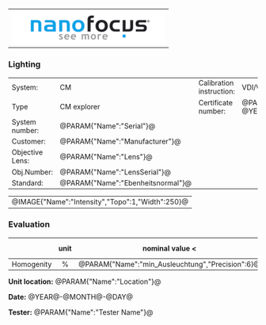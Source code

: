 <!--   EvalAlgoName=Ausleuchtung -->

||
|-:|
|![](logo.png)|

### Lighting

 


|||||
|-|-|-|-|
|System: |  CM |Calibration instruction:| VDI/VDE 2655 Part 1.2|
|Type|   CM explorer| Certificate number: |@PARAM{"Name":"Serial"}@-@YEAR@@MONTH@@DAY@|
|System number:| @PARAM{"Name":"Serial"}@|||
|Customer:| @PARAM{"Name":"Manufacturer"}@|||
|Objective Lens: |@PARAM{"Name":"Lens"}@|||
|Obj.Number:| @PARAM{"Name":"LensSerial"}@|||
|Standard: |@PARAM{"Name":"Ebenheitsnormal"}@|||

 

||
|:-:|
|@IMAGE{"Name":"Intensity","Topo":1,"Width":250}@|

 
 
 
### Evaluation


| |unit|nominal value < | tolerance +/- | actual value| status|
|:-:|:-:|:-:|:-:|:-:|:-:|
| Homogenity   | % | @PARAM{"Name":"min_Ausleuchtung","Precision":6}@  |     |  @PARAM{"Name":"Homogenity","Precision":2}@ | <span id="control"> Ok</span>|
 

__Unit location:__ @PARAM{"Name":"Location"}@

__Date:__ @YEAR@-@MONTH@-@DAY@ 

__Tester:__ @PARAM{"Name":"Tester Name"}@

 

 
<script>

var PARAM = @PJSON{"Set":0}@;
var META = @MJSON{"Set":0}@;

 var Result = {"value":0,"nominal":0,"status":"","timestamp":0};

var value =   @PARAM{"Name":"Homogenity","Precision":3}@;
var nominal = @PARAM{"Name":"min_Ausleuchtung","Precision":6}@;
var tolerance = 0;
var status = ""; 



if(    value < nominal+tolerance) 
{
  status = "not Ok";
} 
else
{
  status = "Ok";
}
document.getElementById("control").innerHTML = status;



Result["value"] = value ;
Result["nominal"] = nominal ;
Result["status"] = status ;
Result["timestamp"] = Date.now();
sessionStorage.setItem(document.title+"Result", JSON.stringify(Result));


</script>

 